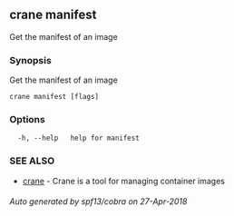 ## crane manifest

Get the manifest of an image

### Synopsis

Get the manifest of an image

```
crane manifest [flags]
```

### Options

```
  -h, --help   help for manifest
```

### SEE ALSO

* [crane](crane.md)	 - Crane is a tool for managing container images

###### Auto generated by spf13/cobra on 27-Apr-2018
